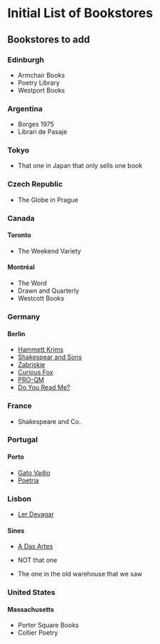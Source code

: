 # Initial List of Bookstores

## Bookstores to add

### Edinburgh
- Armchair Books
- Poetry Library
- Westport Books

### Argentina

- Borges 1975
- Librari de Pasaje

### Tokyo
- That one in Japan that only sells one book

### Czech Republic
- The Globe in Prague

### Canada

#### Toronto
- The Weekend Variety

#### Montréal
- The Word
- Drawn and Quarterly
- Westcott Books

### Germany

#### Berlin

- [Hammett Krims](http://www.hammett-krimis.de/)
- [Shakespear and Sons](http://www.shakesbooks.de/)
- [Zabriskie](https://www.google.de/maps/place/Zabriskie+-+Buchladen+f%C3%BCr+Kultur+und+Natur/@52.4968402,13.422229,17z/data=!3m1!4b1!4m5!3m4!1s0x47a84fcab0d1324d:0xbd94d4076eabfa3e!8m2!3d52.496837!4d13.424423)
- [Curious Fox](http://curiousfoxbooks.com/)
- [PRO-QM](http://www.pro-qm.de/)
- [Do You Read Me?](http://www.doyoureadme.de/shop/)

### France
- Shakespeare and Co.

### Portugal

#### Porto
- [Gato Vadio](http://gatovadiolivraria.blogspot.pt/)
- [Poetria](http://www.livrariapoetria.com/)

### Lisbon
- [Ler Devagar](http://www.lerdevagar.com/)

#### Sines

- [A Das Artes](https://pt-pt.facebook.com/pages/A-Das-Artes-Livraria/322734321128754)

- NOT that one
- The one in the old warehouse that we saw

### United States

#### Massachusetts
- Porter Square Books
- Collier Poetry
